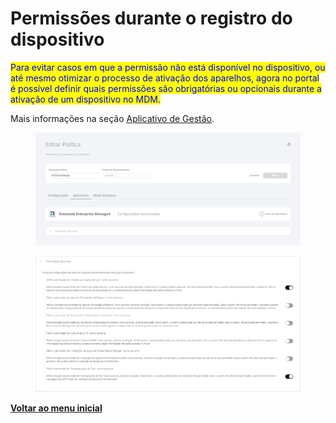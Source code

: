 # Permissões durante o registro do dispositivo

<mark style="color:blue;">Para evitar casos em que a permissão não está disponível no dispositivo, ou até mesmo otimizar o processo de ativação dos aparelhos, agora no portal é possível definir quais permissões são obrigatórias ou opcionais durante a ativação de um dispositivo no MDM.</mark>

Mais informações na seção [Aplicativo de Gestão](../../portal/configuracoes/editar-politica/aplicativos/less-than-nomeproduto-greater-than.md).

<figure><img src="../../../.gitbook/assets/image (267).png" alt=""><figcaption></figcaption></figure>

<figure><img src="../../../.gitbook/assets/image (4) (1) (1) (1) (1) (1) (1) (1).png" alt=""><figcaption></figcaption></figure>

[**Voltar ao menu inicial**](./)
